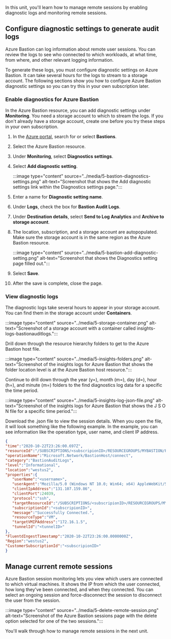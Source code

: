 In this unit, you'll learn how to manage remote sessions by enabling diagnostic logs and monitoring remote sessions.

## Configure diagnostic settings to generate audit logs

Azure Bastion can log information about remote user sessions. You can review the logs to see who connected to which workloads, at what time, from where, and other relevant logging information.

To generate these logs, you must configure diagnostic settings on Azure Bastion. It can take several hours for the logs to stream to a storage account. The following sections show you how to configure Azure Bastion diagnostic settings so you can try this in your own subscription later.

### Enable diagnostics for Azure Bastion

In the Azure Bastion resource, you can add diagnostic settings under **Monitoring**. You need a storage account to which to stream the logs. If you don't already have a storage account, create one before you try these steps in your own subscription.

1. In the [Azure portal](https://portal.azure.com/learn.docs.microsoft.com?azure-portal=true), search for or select **Bastions**.
1. Select the Azure Bastion resource.
1. Under **Monitoring**, select **Diagnostics settings**.
1. Select **Add diagnostic setting**.

   :::image type="content" source="../media/5-bastion-diagnostics-settings.png" alt-text="Screenshot that shows the Add diagnostic settings link within the Diagnostics settings page.":::
1. Enter a name for **Diagnostic setting name**.
1. Under **Logs**, check the box for **Bastion Audit Logs**.
1. Under **Destination details**, select **Send to Log Analytics** and **Archive to storage account**.
1. The location, subscription, and a storage account are autopopulated. Make sure the storage account is in the same region as the Azure Bastion resource.

   :::image type="content" source="../media/5-bastion-add-diagnostic-setting.png" alt-text="Screenshot that shows the Diagnostics setting page filled out.":::
1. Select **Save**.
1. After the save is complete, close the page.

### View diagnostic logs

The diagnostic logs take several hours to appear in your storage account. You can find them in the storage account under **Containers**.

:::image type="content" source="../media/5-storage-container.png" alt-text="Screenshot of a storage account with a container called insights-logs-bastionauditlogs.":::

Drill down through the resource hierarchy folders to get to the Azure Bastion host file.

:::image type="content" source="../media/5-insights-folders.png" alt-text="Screenshot of the insights logs for Azure Bastion that shows the folder location level is at the Azure Bastion host resource.":::

Continue to drill down through the year (y=), month (m=), day (d=), hour (h=), and minute (m=) folders to the find diagnostics log data for a specific the time period.  

:::image type="content" source="../media/5-insights-log-json-file.png" alt-text="Screenshot of the insights logs for Azure Bastion that shows the J S O N file for a specific time period.":::

Download the .json file to view the session details. When you open the file, it will look something like the following example. In the example, you can see information like the operation type, user name, and client IP address.

   ```json
   { 
   "time":"2020-10-22T23:26:00.697Z",
   "resourceId":"/SUBSCRIPTIONS/<subscripionID>/RESOURCEGROUPS/MYBASTION/PROVIDERS/MICROSOFT.NETWORK/BASTIONHOSTS/MYBASTION-BASTION",
   "operationName":"Microsoft.Network/BastionHost/connect",
   "category":"BastionAuditLogs",
   "level":"Informational",
   "location":"westus2",
   "properties":{ 
      "userName":"<username>",
      "userAgent":"Mozilla/5.0 (Windows NT 10.0; Win64; x64) AppleWebKit/537.36 (KHTML, like Gecko) Chrome/77.0.3865.90 Safari/537.36",
      "clientIpAddress":"131.107.159.86",
      "clientPort":24039,
      "protocol":"ssh",
      "targetResourceId":"/SUBSCRIPTIONS/<subscripionID>/RESOURCEGROUPS/MYBASTION/PROVIDERS/MICROSOFT.COMPUTE/VIRTUALMACHINES/LINUX-KEY",
      "subscriptionId":"<subscripionID>",
      "message":"Successfully Connected.",
      "resourceType":"VM",
      "targetVMIPAddress":"172.16.1.5",
      "tunnelId":"<tunnelID>"
   },
   "FluentdIngestTimestamp":"2020-10-22T23:26:00.0000000Z",
   "Region":"westus2",
   "CustomerSubscriptionId":"<subscripionID>"
   }
   ```

## Manage current remote sessions

Azure Bastion session monitoring lets you view which users are connected to which virtual machines. It shows the IP from which the user connected, how long they've been connected, and when they connected. You can select an ongoing session and force-disconnect the session to disconnect the user from the session.

:::image type="content" source="../media/5-delete-remote-session.png" alt-text="Screenshot of the Azure Bastion sessions page with the delete option selected for one of the two sessions.":::

You'll walk through how to manage remote sessions in the next unit.
